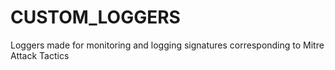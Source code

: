 # CUSTOM_LOGGERS
Loggers made for monitoring and logging signatures corresponding to Mitre Attack Tactics 
